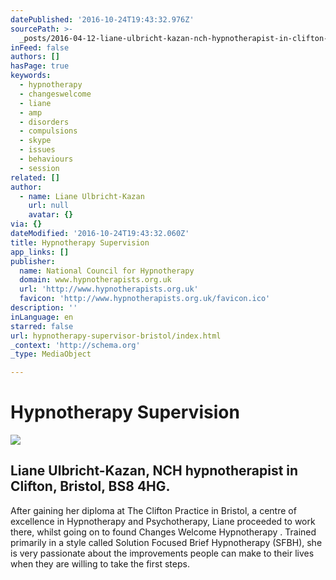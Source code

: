 ```yaml
---
datePublished: '2016-10-24T19:43:32.976Z'
sourcePath: >-
  _posts/2016-04-12-liane-ulbricht-kazan-nch-hypnotherapist-in-clifton-bristol.md
inFeed: false
authors: []
hasPage: true
keywords:
  - hypnotherapy
  - changeswelcome
  - liane
  - amp
  - disorders
  - compulsions
  - skype
  - issues
  - behaviours
  - session
related: []
author:
  - name: Liane Ulbricht-Kazan
    url: null
    avatar: {}
via: {}
dateModified: '2016-10-24T19:43:32.060Z'
title: Hypnotherapy Supervision
app_links: []
publisher:
  name: National Council for Hypnotherapy
  domain: www.hypnotherapists.org.uk
  url: 'http://www.hypnotherapists.org.uk'
  favicon: 'http://www.hypnotherapists.org.uk/favicon.ico'
description: ''
inLanguage: en
starred: false
url: hypnotherapy-supervisor-bristol/index.html
_context: 'http://schema.org'
_type: MediaObject

---
```

# Hypnotherapy Supervision

<article style=""><img src="https://s3-us-west-2.amazonaws.com/the-grid-img/p/2e16a61ee0993f5df000bd332070330e60caa6c9.jpg" /><h1>Liane Ulbricht-Kazan, NCH hypnotherapist in Clifton, Bristol, BS8 4HG.</h1></article>

After gaining her diploma at The Clifton Practice in Bristol, a centre of excellence in Hypnotherapy and Psychotherapy, Liane proceeded to work there, whilst going on to found Changes Welcome Hypnotherapy . Trained primarily in a style called Solution Focused Brief Hypnotherapy (SFBH), she is very passionate about the improvements people can make to their lives when they are willing to take the first steps.